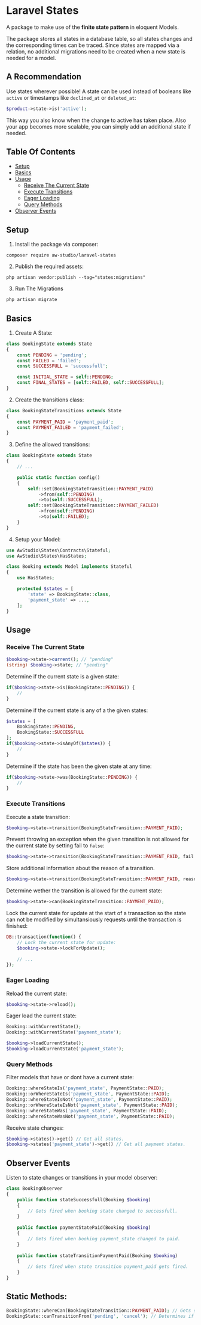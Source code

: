 # Laravel States

A package to make use of the **finite state pattern** in eloquent Models.

The package stores all states in a database table, so all states changes and the corresponding times can be traced. Since states are mapped via a relation, no additional migrations need to be created when a new state is needed for a model.

## A Recommendation

Use states wherever possible! A state can be used instead of booleans like `active` or timestamps like `declined_at` or `deleted_at`:

```php
$product->state->is('active');
```

This way you also know when the change to active has taken place. Also your app becomes more scalable, you can simply add an additional state if needed.

## Table Of Contents

- [Setup](#setup)
- [Basics](#basics)
- [Usage](#usage)
    - [Receive The Current State](#receive-state)
    - [Execute Transitions](#execute-transitions)
    - [Eager Loading](#eager-loading)
    - [Query Methods](#query)
- [Observer Events](#events)


<a name="setup"></a>

## Setup

1. Install the package via composer:

```shell
composer require aw-studio/laravel-states
```

2. Publish the required assets:

```shell
php artisan vendor:publish --tag="states:migrations"
```

3. Run The Migrations

```php
php artisan migrate
```

## Basics

1. Create A State:

```php
class BookingState extends State
{
    const PENDING = 'pending';
    const FAILED = 'failed';
    const SUCCESSFULL = 'successfull';

    const INITIAL_STATE = self::PENDING;
    const FINAL_STATES = [self::FAILED, self::SUCCESSFULL];
}
```

2. Create the transitions class:

```php
class BookingStateTransitions extends State
{
    const PAYMENT_PAID = 'payment_paid';
    const PAYMENT_FAILED = 'payment_failed';
}
```

3. Define the allowed transitions:

```php
class BookingState extends State
{
    // ...

    public static function config()
    {
        self::set(BookingStateTransition::PAYMENT_PAID)
            ->from(self::PENDING)
            ->to(self::SUCCESSFULL);
        self::set(BookingStateTransition::PAYMENT_FAILED)
            ->from(self::PENDING)
            ->to(self::FAILED);
    }
}
```

4. Setup your Model:

```php
use AwStudio\States\Contracts\Stateful;
use AwStudio\States\HasStates;

class Booking extends Model implements Stateful
{
    use HasStates;

    protected $states = [
        'state' => BookingState::class,
        'payment_state' => ...,
    ];
}
```

<a name="usage"></a>

## Usage

<a name="receive-state"></a>

### Receive The Current State

```php
$booking->state->current(); // "pending"
(string) $booking->state; // "pending"
```

Determine if the current state is a given state:

```php
if($booking->state->is(BookingState::PENDING)) {
    //
}
```

Determine if the current state is any of a the given states:

```php
$states = [
    BookingState::PENDING,
    BookingState::SUCCESSFULL
];
if($booking->state->isAnyOf($states)) {
    //
}
```

Determine if the state has been the given state at any time:

```php
if($booking->state->was(BookingState::PENDING)) {
    //
}
```

<a name="transitions"></a>

### Execute Transitions

Execute a state transition:

```php
$booking->state->transition(BookingStateTransition::PAYMENT_PAID);
```

Prevent throwing an exception when the given transition is not allowed for the current state by setting fail to `false`:

```php
$booking->state->transition(BookingStateTransition::PAYMENT_PAID, fail: false);
```

Store additional information about the reason of a transition.

```php
$booking->state->transition(BookingStateTransition::PAYMENT_PAID, reason: "Mollie API call failed.");
```

Determine wether the transition is allowed for the current state:

```php
$booking->state->can(BookingStateTransition::PAYMENT_PAID);
```

Lock the current state for update at the start of a transaction so the state can not be modified by simultansiously requests until the transaction is finished:

```php
DB::transaction(function() {
    // Lock the current state for update:
    $booking->state->lockForUpdate();
    
    // ...
});

```

<a name="eager-loading"></a>

### Eager Loading

Reload the current state:

```php
$booking->state->reload();
```

Eager load the current state:

```php
Booking::withCurrentState();
Booking::withCurrentState('payment_state');

$booking->loadCurrentState();
$booking->loadCurrentState('payment_state');
```

<a name="query"></a>

### Query Methods

Filter models that have or dont have a current state:

```php
Booking::whereStateIs('payment_state', PaymentState::PAID);
Booking::orWhereStateIs('payment_state', PaymentState::PAID);
Booking::whereStateIsNot('payment_state', PaymentState::PAID);
Booking::orWhereStateIsNot('payment_state', PaymentState::PAID);
Booking::whereStateWas('payment_state', PaymentState::PAID);
Booking::whereStateWasNot('payment_state', PaymentState::PAID);
```

Receive state changes:

```php
$booking->states()->get() // Get all states.
$booking->states('payment_state')->get() // Get all payment states.
```

<a name="events"></a>

## Observer Events

Listen to state changes or transitions in your model observer:

```php
class BookingObserver
{
    public function stateSuccessfull(Booking $booking)
    {
        // Gets fired when booking state changed to successfull.
    }
    
    public function paymentStatePaid(Booking $booking)
    {
        // Gets fired when booking payment_state changed to paid.
    }
    
    public function stateTransitionPaymentPaid(Booking $booking)
    {
        // Gets fired when state transition payment_paid gets fired.
    }
}
```

## Static Methods:

```php
BookingState::whereCan(BookingStateTransition::PAYMENT_PAID); // Gets states where from where the given transition can be executed.
BookingState::canTransitionFrom('pending', 'cancel'); // Determines if the transition can be executed for the given state.
```
